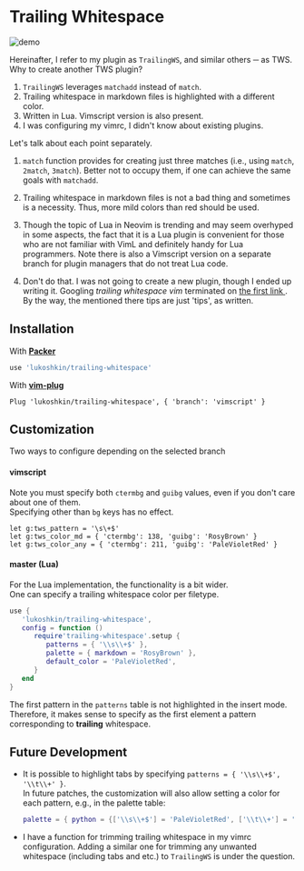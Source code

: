 # Trailing Whitespace

![demo](./demo.gif)

Hereinafter, I refer to my plugin as `TrailingWS`, and similar others ─ as TWS.  
Why to create another TWS plugin? <!-- 'and' is used ↑ here as 'while' -->

1. `TrailingWS` leverages `matchadd` instead of `match`.
1. Trailing whitespace in markdown files is highlighted with a different color.
1. Written in Lua. Vimscript version is also present.
1. I was configuring my vimrc, I didn't know about existing plugins.

Let's talk about each point separately.

1. `match` function provides for creating just three matches (i.e., using
   `match`, `2match`, `3match`). Better not to occupy them, if one can achieve
   the same goals with `matchadd`.

1. Trailing whitespace in markdown files is not a bad thing and sometimes is a
   necessity. Thus, more mild colors than red should be used.

1. Though the topic of Lua in Neovim is trending and may seem overhyped in some
   aspects, the fact that it is a Lua plugin is convenient for those who are
   not familiar with VimL and definitely handy for Lua programmers. Note there
   is also a Vimscript version on a separate branch for plugin managers that do
   not treat Lua code.

1. Don't do that. I was not going to create a new plugin, though I ended up
   writing it. Googling _trailing whitespace vim_ terminated on [the first link
   ](https://vim.fandom.com/wiki/Remove_unwanted_spaces). By the way, the
   mentioned there tips are just 'tips', as written.


## Installation

With [**Packer**](https://github.com/wbthomason/packer.nvim)

```lua
use 'lukoshkin/trailing-whitespace'
```

With [**vim-plug**](https://github.com/junegunn/vim-plug)

```vim
Plug 'lukoshkin/trailing-whitespace', { 'branch': 'vimscript' }
```


## Customization

Two ways to configure depending on the selected branch
<!-- Omitting a punctuation at the end emphasizes the direction of meaning -->

#### vimscript

Note you must specify both `ctermbg` and `guibg` values, even if you don't
care about one of them. <br> Specifying other than `bg` keys has no effect.

```vim
let g:tws_pattern = '\s\+$'
let g:tws_color_md = { 'ctermbg': 138, 'guibg': 'RosyBrown' }
let g:tws_color_any = { 'ctermbg': 211, 'guibg': 'PaleVioletRed' }
```

#### master (Lua)

For the Lua implementation, the functionality is a bit wider. <br> One can
specify a trailing whitespace color per filetype.

```lua
use {
   'lukoshkin/trailing-whitespace',
   config = function ()
      require'trailing-whitespace'.setup {
         patterns = { '\\s\\+$' },
         palette = { markdown = 'RosyBrown' },
         default_color = 'PaleVioletRed',
      }
   end
}
```

The first pattern in the `patterns` table is not highlighted in the insert
mode. Therefore, it makes sense to specify as the first element a pattern
corresponding to **trailing** whitespace.


## Future Development

* It is possible to highlight tabs by specifying `patterns = { '\\s\\+$',
  '\\t\\+' }`. <br> In future patches, the customization will also allow
  setting a color for each pattern, e.g., in the palette table:

   ```lua
   palette = { python = {['\\s\\+$'] = 'PaleVioletRed', ['\\t\\+'] = 'plum4'} }
   ```

* I have a function for trimming trailing whitespace in my vimrc configuration.
  Adding a similar one for trimming any unwanted whitespace (including tabs and
  etc.) to `TrailingWS` is under the question.
